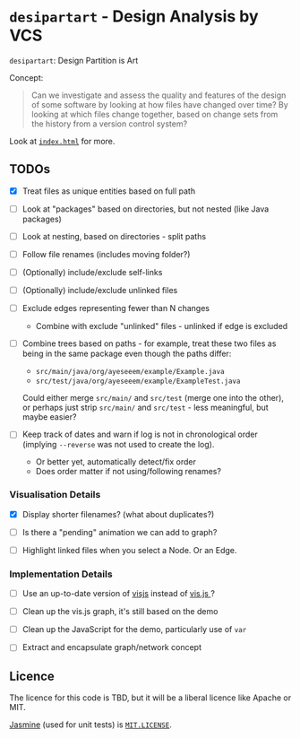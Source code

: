 `desipartart` - Design Analysis by VCS
======================================

`desipartart`: Design Partition is Art

Concept:

> Can we investigate and assess the quality and features of the design of
> some software by looking at how files have changed over time?
> By looking at which files change together, based on change sets from the
> history from a version control system?

Look at [`index.html`](site\index.html) for more.

TODOs
-----

- [x] Treat files as unique entities based on full path
- [ ] Look at "packages" based on directories, but not nested
  (like Java packages)
- [ ] Look at nesting, based on directories - split paths
- [ ] Follow file renames (includes moving folder?)
- [ ] (Optionally) include/exclude self-links
- [ ] (Optionally) include/exclude unlinked files
- [ ] Exclude edges representing fewer than N changes
  - Combine with exclude "unlinked" files - unlinked if edge is excluded
- [ ] Combine trees based on paths - for example, treat these two files as
  being in the same package even though the paths differ:

  - `src/main/java/org/ayeseeem/example/Example.java`
  - `src/test/java/org/ayeseeem/example/ExampleTest.java`

  Could either merge `src/main/` and `src/test` (merge one into the other),
  or perhaps just strip `src/main/` and `src/test` - less meaningful, but
  maybe easier?

- [ ] Keep track of dates and warn if log is not in chronological order
  (implying `--reverse` was not used to create the log).
  - Or better yet, automatically detect/fix order
  - Does order matter if not using/following renames?


### Visualisation Details ###

- [x] Display shorter filenames? (what about duplicates?)
- [ ] Is there a "pending" animation we can add to graph?
- [ ] Highlight linked files when you select a Node. Or an Edge.


### Implementation Details ###

- [ ] Use an up-to-date version of [visjs](https://github.com/visjs) instead of
  [vis.js ](https://visjs.org/)?
- [ ] Clean up the vis.js graph, it's still based on the demo
- [ ] Clean up the JavaScript for the demo, particularly use of `var`
- [ ] Extract and encapsulate graph/network concept


Licence
-------

The licence for this code is TBD, but it will be a liberal licence like
Apache or MIT.

[Jasmine](https://jasmine.github.io/) (used for unit tests) is
[`MIT.LICENSE`](site/test/lib/jasmine-3.5.0/MIT.LICENSE).
